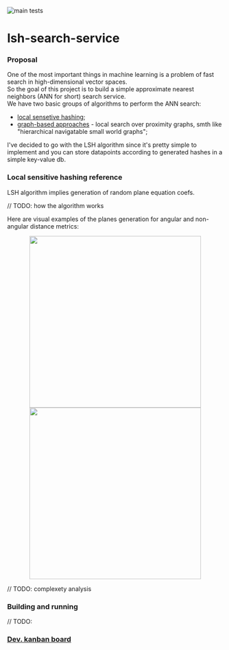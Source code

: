 ![main tests](https://github.com/gasparian/lsh-search-service/actions/workflows/test.yml/badge.svg?branch=master)

# lsh-search-service

### Proposal  

One of the most important things in machine learning is a problem of fast search in high-dimensional vector spaces.  
So the goal of this project is to build a simple approximate nearest neighbors (ANN for short) search service.  
We have two basic groups of algorithms to perform the ANN search:  
 - [local sensetive hashing](https://en.wikipedia.org/wiki/Locality-sensitive_hashing);  
 - [graph-based approaches](https://en.wikipedia.org/wiki/Small-world_network) - local search over proximity graphs, smth like "hierarchical navigatable small world graphs";  

I've decided to go with the LSH algorithm since it's pretty simple to implement and you can store datapoints according to generated hashes in a simple key-value db.  

### Local sensitive hashing reference   

LSH algorithm implies generation of random plane equation coefs.  

// TODO: how the algorithm works  

Here are visual examples of the planes generation for angular and non-angular distance metrics:  
<p align="center"> <img src="https://github.com/gasparian/lsh-search-service/blob/master/pics/non-biased.jpg" height=400/>  <img src="https://github.com/gasparian/lsh-search-service/blob/master/pics/biased.jpg" height=400/> </p>  

// TODO: complexety analysis  

### Building and running  

// TODO: 

### [Dev. kanban board](https://github.com/gasparian/lsh-search-service/projects/1?fullscreen=true)  

